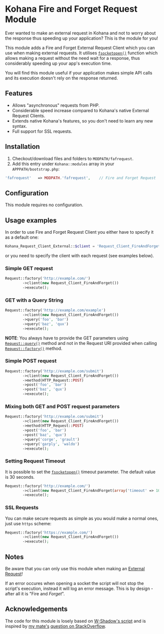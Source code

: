 Kohana Fire and Forget Request Module
=====================================

Ever wanted to make an external request in Kohana and not to worry about the
response thus speeding up your application? This is the module for you!

This module adds a Fire and Forget External Request Client which you can use when making external requests.
It utilises [`fsocketopen()`](http://www.php.net/fsockopen) function which allows making a request without the need wait for a response, thus considerably speeding up your app's execution time.

You will find this module useful if your application makes simple API calls and its execution doesn't rely on the response returned.


## Features

- Allows "asynchronous" requests from PHP.
- Considerable speed increase compared to Kohana's native External Request Clients.
- Extends native Kohana's features, so you don't need to learn any new syntax.
- Full support for SSL requests.

## Installation

1. Checkout/download files and folders to `MODPATH/fafrequest`.
2. Add this entry under `Kohana::modules` array in your `APPPATH/bootstrap.php`:

```php
'fafrequest'   => MODPATH.'fafrequest',    // Fire and Forget Request
```

## Configuration

This module requires no configuration.


## Usage examples

In order to use Fire and Forget Request Client you either have to specify it as a default one:

```php
Kohana_Request_Client_External::$client = 'Request_Client_FireAndForget';
```

or you need to specify the client with each request (see examples below).


### Simple GET request

```php
Request::factory('http://example.com/')
        ->client(new Request_Client_FireAndForget())
        ->execute();
```

### GET with a Query String

```php
Request::factory('http://example.com/example')
        ->client(new Request_Client_FireAndForget())
        ->query('foo', 'bar')
        ->query('baz', 'qux')
        ->execute();
```

**NOTE**: You always have to provide the GET parameters using [`Request::query()`](http://kohanaframework.org/3.3/guide-api/Request#query) method and not in the Request URI provided when calling [`Request::factory()`](http://kohanaframework.org/3.3/guide-api/Request#factory) method.

### Simple POST request

```php
Request::factory('http://example.com/submit')
        ->client(new Request_Client_FireAndForget())
        ->method(HTTP_Request::POST)
        ->post('foo', 'bar')
        ->post('baz', 'qux')
        ->execute();
```

### Mixing both GET and POST request parameters

```php
Request::factory('http://example.com/submit')
        ->client(new Request_Client_FireAndForget())
        ->method(HTTP_Request::POST)
        ->post('foo', 'bar')
        ->post('baz', 'qux')
        ->query('corge', 'grault')
        ->query('garply', 'waldo')
        ->execute();
```

### Setting Request Timeout

It is possible to set the [`fsocketopen()`](http://www.php.net/fsockopen) timeout parameter.
The default value is 30 seconds.

```php
Request::factory('http://example.com/')
        ->client(new Request_Client_FireAndForget(array('timeout' => 10)))
        ->execute();
```

### SSL Requests

You can make secure requests as simple as you would make a normal ones, just use `https` scheme:

```php
Request::factory('https://example.com/')
        ->client(new Request_Client_FireAndForget())
        ->execute();
```


## Notes

Be aware that you can only use this module when making an [External Request](http://kohanaframework.org/3.3/guide/kohana/requests#external-requests)!

If an error occures when opening a socket the script will not stop the script's execution, instead it will log an error message. This is by design - after all it is "Fire and *Forget*".


## Acknowledgements

The code for this module is losely based on [W-Shadow's script](http://w-shadow.com/blog/2007/10/16/how-to-run-a-php-script-in-the-background/) and is inspired by [my mate's](https://twitter.com/diggersworld) [question on StackOverflow](http://stackoverflow.com/questions/14587514/php-fire-and-forget-post-request).
